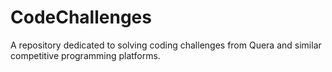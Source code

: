 # CodeChallenges
A repository dedicated to solving coding challenges from Quera and similar competitive programming platforms.
